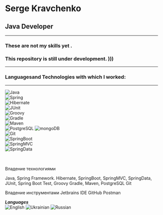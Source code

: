 # Serge Kravchenko
## Java Developer
---
### These are not my skills yet . 
### This repository is still under development. )))
---
### **Languages ​​and Technologies with which I worked:**
---

![Java](https://img.shields.io/badge/-Java-555555?style=for-the-badge&logo=Java&logoColor=dd4b25)  
![Spring](https://img.shields.io/badge/-Spring&#160;4-555555?style=for-the-badge&logo=Spring&logoColor=69419a)  
![Hibernate](https://img.shields.io/badge/-Hibernate-555555?style=for-the-badge&logo=Hibernate&logoColor=0065aa)  
![JUnit](https://img.shields.io/badge/-JUnit-555555?style=for-the-badge&logo=JUnit&logoColor=efd81d)  
![Groovy](https://img.shields.io/badge/-Groovy-555555?style=for-the-badge&logo=Groovy&logoColor=79d8f7)  
![Gradle](https://img.shields.io/badge/-Gradle-555555?style=for-the-badge&logo=Gradle&logoColor=7c41be)  
![Maven](https://img.shields.io/badge/-Maven-555555?style=for-the-badge&logo=Maven&logoColor=2f74c0)  
![PostgreSQL](https://img.shields.io/badge/-PostgreSQL-555555?style=for-the-badge&logo=PostgreSQL&logoColor=bf0033) 
![mongoDB](https://img.shields.io/badge/-mongoDB-555555?style=for-the-badge&logo=mongoDB&logoColor=0fa64d)  
![Git](https://img.shields.io/badge/-Git-555555?style=for-the-badge&logo=Git&logoColor=ca4545)  
![SpringBoot](https://img.shields.io/badge/-SpringBoot-555555?style=for-the-badge&logo=SpringBoot&logoColor=8acff3)  
![SpringMVC](https://img.shields.io/badge/-SpringMVC-555555?style=for-the-badge&logo=SpringMVC&logoColor=dd8a00)  
![SpringData](https://img.shields.io/badge/-SpringData-555555?style=for-the-badge&logo=SpringData&logoColor=0fa64d)  
<br><br>

Владение технологиями

Java, Spring Framework. Hibernate,
SpringBoot, SpringMVC, SpringData, JUnit, Spring Boot Test, Groovy
Gradle, Maven, PostgreSQL
Git

Владение инструментами
Jetbrains IDE
GitHub
Postman

**_Languages_**  
![English](https://img.shields.io/badge/English-intermediate-yellowgreen)
![Ukrainian](https://img.shields.io/badge/Ukrainian-native-yellowgreen)
![Russian](https://img.shields.io/badge/Russian-native-yellowgreen)

<br><br>
